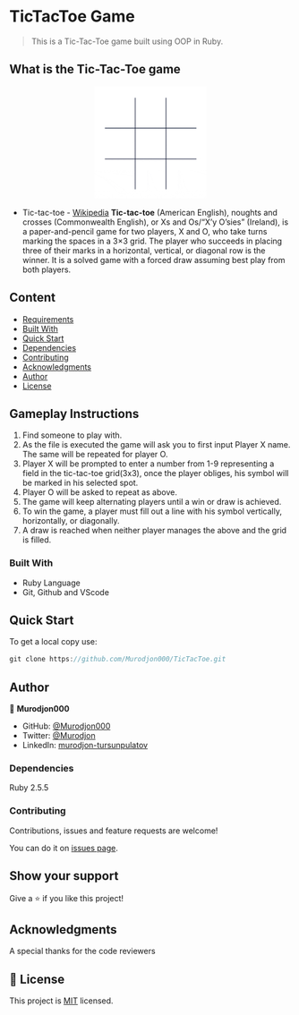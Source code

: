# TicTacToe Game
> This is a Tic-Tac-Toe game built using OOP in Ruby.
## What is the Tic-Tac-Toe game

<div align="center">
  <img src="tic1.gif?raw=true" width="200" height="200"/>
</div>


- Tic-tac-toe - [Wikipedia](https://en.wikipedia.org/wiki/Tic-tac-toe)
**Tic-tac-toe** (American English), noughts and crosses (Commonwealth English), or Xs and Os/“X’y O’sies” (Ireland), is a paper-and-pencil game for two players, X and O, who take turns marking the spaces in a 3×3 grid. The player who succeeds in placing three of their marks in a horizontal, vertical, or diagonal row is the winner. It is a solved game with a forced draw assuming best play from both players. 

## Content

* [Requirements](#requirements)
* [Built With](#built-with)
* [Quick Start](#quick-start)
* [Dependencies](#dependencies)
* [Contributing](#contributing)
* [Acknowledgments](#acknowledgments)
* [Author](#author)
* [License](#license)


## Gameplay Instructions

<ol>
  <li>Find someone to play with.</li>
  <li>As the file is executed the game will ask you to first input Player X name. The same will be repeated for player O.</li>
  <li>Player X will be prompted to enter a number from 1-9 representing a field in the tic-tac-toe grid(3x3), once the player obliges, his symbol will be marked in his selected spot.</li>
  <li>Player O will be asked to repeat as above.</li>
  <li>The game will keep alternating players until a win or draw is achieved.</li>
  <li>
To win the game, a player must fill out a line with his symbol vertically, horizontally, or diagonally.</li>
  <li>A draw is reached when neither player manages the above and the grid is filled.
</li>
</ol>


### Built With

- Ruby Language <br>
- Git, Github and VScode <br>

## Quick Start

To get a local copy use:<br>
```js
git clone https://github.com/Murodjon000/TicTacToe.git
```
## Author

👤 **Murodjon000**

- GitHub: [@Murodjon000](https://github.com/Murodjon000)
- Twitter: [@Murodjon](https://twitter.com/Murodjo91836152)
- LinkedIn: [murodjon-tursunpulatov](https://www.linkedin.com/in/murodjon-tursunpulatov-5189481b3/)

### Dependencies

Ruby 2.5.5

### Contributing

Contributions, issues and feature requests are welcome!

You can do it on [issues page](issues/).
## Show your support

Give a ⭐️ if you like this project!

## Acknowledgments

A special thanks for the code reviewers 

## 📝 License

This project is [MIT](https://en.wikipedia.org/wiki/MIT_License) licensed.